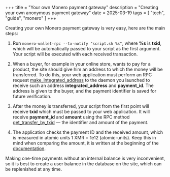 +++
title = "Your own Monero payment gateway"
description = "Creating your own anonymous payment gateway"
date = 2025-03-19
tags = [
    "tech",
    "guide",
    "monero"
]
+++

Creating your own Monero payment gateway is very easy, here are the main steps:

1. Run `monero-wallet-rpc --tx-notify "script.sh %s"`, where **%s** is **txid**, which will be automatically passed to your script as the first argument. Your script will be executed with each received transaction.

2. When a buyer, for example in your online store, wants to pay for a product, the site should give him an address to which the money will be transferred. To do this, your web application must perform an RPC request [make_integrated_address](https://docs.getmonero.org/rpc-library/wallet-rpc/#make_integrated_address) to the daemon you launched to receive such an address **integrated_address** and **payment_id**. The address is given to the buyer, and the payment identifier is saved for future verification.

3. After the money is transferred, your script from the first point will receive **txid** which must be passed to your web application. It will receive **payment_id** and **amount** using the RPC method [get_transfer_by_txid](https://docs.getmonero.org/rpc-library/wallet-rpc/#get_transfer_by_txid) — the identifier and amount of the payment.

4. The application checks the payment ID and the received amount, which is measured in atomic units 1 XMR = 1e12 (atomic-units). Keep this in mind when comparing the amount, it is written at the beginning of the [documentation](https://docs.getmonero.org/rpc-library/wallet-rpc).

Making one-time payments without an internal balance is very inconvenient, so it is best to create a user balance in the database on the site, which can be replenished at any time.
